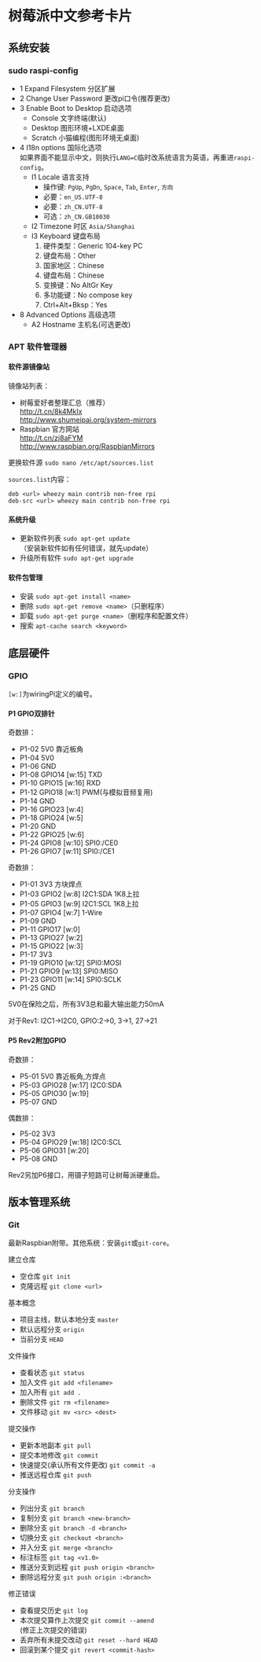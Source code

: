 树莓派中文参考卡片
==================================================

系统安装
------------------------------

### sudo raspi-config

* 1 Expand Filesystem 分区扩展
* 2 Change User Password 更改pi口令(推荐更改)
* 3 Enable Boot to Desktop 启动选项
    * Console 文字终端(默认)
    * Desktop 图形环境+LXDE桌面
    * Scratch 小猫编程(图形环境无桌面)
* 4 I18n options 国际化选项  
  如果界面不能显示中文，则执行`LANG=C`临时改系统语言为英语，再重进`raspi-config`。
    * I1 Locale 语言支持
        * 操作键: `PgUp`, `PgDn`, `Space`, `Tab`, `Enter`, `方向`
        * 必要：`en_US.UTF-8`
        * 必要：`zh_CN.UTF-8`
        * 可选：`zh_CN.GB18030`
    * I2 Timezone 时区 `Asia/Shanghai`
    * I3 Keyboard 键盘布局
        1. 硬件类型：Generic 104-key PC
        1. 键盘布局：Other
        1. 国家地区：Chinese
        1. 键盘布局：Chinese
        1. 变换键：No AltGr Key
        1. 多功能键：No compose key
        1. Ctrl+Alt+Bksp：Yes
* 8 Advanced Options 高级选项
    * A2 Hostname 主机名(可选更改)

### APT 软件管理器

#### 软件源镜像站

镜像站列表：

* 树莓爱好者整理汇总（推荐）  
  <http://t.cn/8k4MkIx>  
  <http://www.shumeipai.org/system-mirrors>
* Raspbian 官方网站  
  <http://t.cn/zj8aFYM>  
  <http://www.raspbian.org/RaspbianMirrors>  

更换软件源 `sudo nano /etc/apt/sources.list`  

`sources.list`内容：

    deb <url> wheezy main contrib non-free rpi
    deb-src <url> wheezy main contrib non-free rpi

#### 系统升级

* 更新软件列表 `sudo apt-get update`  
  （安装新软件如有任何错误，就先update）
* 升级所有软件 `sudo apt-get upgrade`

#### 软件包管理

* 安装 `sudo apt-get install <name>`
* 删除 `sudo apt-get remove <name>`（只删程序）
* 卸载 `sudo apt-get purge <name>`（删程序和配置文件）
* 搜索 `apt-cache search <keyword>`

底层硬件
------------------------------

### GPIO

`[w:]`为wiringPi定义的编号。

#### P1 GPIO双排针

奇数排：

* P1-02 5V0 靠近板角
* P1-04 5V0
* P1-06 GND
* P1-08 GPIO14 [w:15] TXD
* P1-10 GPIO15 [w:16] RXD
* P1-12 GPIO18 [w:1] PWM(与模拟音频复用)
* P1-14 GND
* P1-16 GPIO23 [w:4]
* P1-18 GPIO24 [w:5]
* P1-20 GND
* P1-22 GPIO25 [w:6]
* P1-24 GPIO8 [w:10] SPI0:/CE0
* P1-26 GPIO7 [w:11] SPI0:/CE1

奇数排：

* P1-01 3V3 方块焊点
* P1-03 GPIO2 [w:8] I2C1:SDA 1K8上拉
* P1-05 GPIO3 [w:9] I2C1:SCL 1K8上拉
* P1-07 GPIO4 [w:7] 1-Wire
* P1-09 GND
* P1-11 GPIO17 [w:0]
* P1-13 GPIO27 [w:2]
* P1-15 GPIO22 [w:3]
* P1-17 3V3
* P1-19 GPIO10 [w:12] SPI0:MOSI
* P1-21 GPIO9 [w:13] SPI0:MISO
* P1-23 GPIO11 [w:14] SPI0:SCLK
* P1-25 GND

5V0在保险之后，所有3V3总和最大输出能力50mA

对于Rev1: I2C1->I2C0, GPIO:2->0, 3->1, 27->21

#### P5 Rev2附加GPIO

奇数排：

* P5-01	5V0 靠近板角,方焊点
* P5-03 GPIO28 [w:17] I2C0:SDA
* P5-05 GPIO30 [w:19]
* P5-07 GND

偶数排：

* P5-02 3V3
* P5-04 GPIO29 [w:18] I2C0:SCL
* P5-06 GPIO31 [w:20]
* P5-08 GND

Rev2另加P6接口，用镊子短路可让树莓派硬重启。

版本管理系统
------------------------------

### Git

最新Raspbian附带。其他系统：安装`git`或`git-core`。

建立仓库

* 空仓库 `git init`
* 克隆远程 `git clone <url>`

基本概念

* 项目主线，默认本地分支 `master`
* 默认远程分支 `origin`
* 当前分支 `HEAD`

文件操作

* 查看状态 `git status`
* 加入文件 `git add <filename>`
* 加入所有 `git add .`
* 删除文件 `git rm <filename>`
* 文件移动 `git mv <src> <dest>`

提交操作

* 更新本地副本 `git pull`
* 提交本地修改 `git commit`
* 快速提交(承认所有文件更改) `git commit -a`
* 推送远程仓库 `git push`

分支操作

* 列出分支 `git branch`
* 复制分支 `git branch <new-branch>`  
* 删除分支 `git branch -d <branch>`
* 切换分支 `git checkout <branch>`
* 并入分支 `git merge <branch>`  
* 标注标签 `git tag <v1.0>`
* 推送分支到远程 `git push origin <branch>`
* 删除远程分支 `git push origin :<branch>`

修正错误

* 查看提交历史 `git log`
* 本次提交算作上次提交 `git commit --amend`  
  (修正上次提交的错误)
* 丢弃所有未提交改动 `git reset --hard HEAD`
* 回滚到某个提交 `git revert <commit-hash>`


